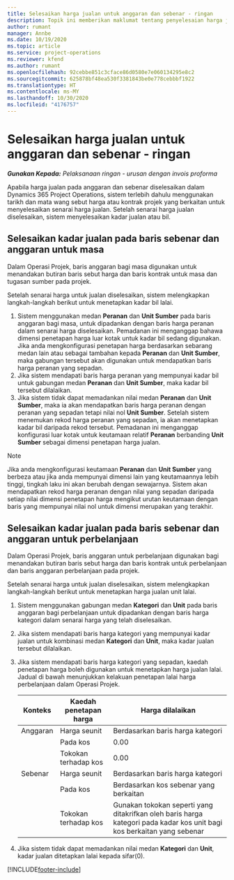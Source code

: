 ```yaml
---
title: Selesaikan harga jualan untuk anggaran dan sebenar - ringan
description: Topik ini memberikan maklumat tentang penyelesaian harga jualan pada anggaran dan sebenar.
author: rumant
manager: Annbe
ms.date: 10/19/2020
ms.topic: article
ms.service: project-operations
ms.reviewer: kfend
ms.author: rumant
ms.openlocfilehash: 92cebbe851c3cface86d0580e7e060134295e8c2
ms.sourcegitcommit: 625878bf48ea530f3381843be0e778cebbbf1922
ms.translationtype: HT
ms.contentlocale: ms-MY
ms.lasthandoff: 10/30/2020
ms.locfileid: "4176757"
---
```

# <a name="resolve-sales-prices-for-estimates-and-actuals---lite"></a>Selesaikan harga jualan untuk anggaran dan sebenar - ringan

_**Gunakan Kepada:** Pelaksanaan ringan - urusan dengan invois proforma_

Apabila harga jualan pada anggaran dan sebenar diselesaikan dalam Dynamics 365 Project Operations, sistem terlebih dahulu menggunakan tarikh dan mata wang sebut harga atau kontrak projek yang berkaitan untuk menyelesaikan senarai harga jualan. Setelah senarai harga jualan diselesaikan, sistem menyelesaikan kadar jualan atau bil.

## <a name="resolve-sales-rates-on-actual-and-estimate-lines-for-time"></a>Selesaikan kadar jualan pada baris sebenar dan anggaran untuk masa

Dalam Operasi Projek, baris anggaran bagi masa digunakan untuk menandakan butiran baris sebut harga dan baris kontrak untuk masa dan tugasan sumber pada projek.

Setelah senarai harga untuk jualan diselesaikan, sistem melengkapkan langkah-langkah berikut untuk menetapkan kadar bil lalai.

1. Sistem menggunakan medan **Peranan** dan **Unit Sumber** pada baris anggaran bagi masa, untuk dipadankan dengan baris harga peranan dalam senarai harga diselesaikan. Pemadanan ini menganggap bahawa dimensi penetapan harga luar kotak untuk kadar bil sedang digunakan. Jika anda mengkonfigurasi penetapan harga berdasarkan sebarang medan lain atau sebagai tambahan kepada **Peranan** dan **Unit Sumber**, maka gabungan tersebut akan digunakan untuk mendapatkan baris harga peranan yang sepadan.
2. Jika sistem mendapati baris harga peranan yang mempunyai kadar bil untuk gabungan medan **Peranan** dan **Unit Sumber**, maka kadar bil tersebut dilalaikan.
3. Jika sistem tidak dapat memadankan nilai medan **Peranan** dan **Unit Sumber**, maka ia akan mendapatkan baris harga peranan dengan peranan yang sepadan tetapi nilai nol **Unit Sumber**. Setelah sistem menemukan rekod harga peranan yang sepadan, ia akan menetapkan kadar bil daripada rekod tersebut. Pemadanan ini menganggap konfigurasi luar kotak untuk keutamaan relatif **Peranan** berbanding **Unit Sumber** sebagai dimensi penetapan harga jualan.

> [!NOTE]
> Jika anda mengkonfigurasi keutamaan **Peranan** dan **Unit Sumber** yang berbeza atau jika anda mempunyai dimensi lain yang keutamaannya lebih tinggi, tingkah laku ini akan berubah dengan sewajarnya. Sistem akan mendapatkan rekod harga peranan dengan nilai yang sepadan daripada setiap nilai dimensi penetapan harga mengikut urutan keutamaan dengan baris yang mempunyai nilai nol untuk dimensi merupakan yang terakhir.

## <a name="resolve-sales-rates-on-actual-and-estimate-lines-for-expense"></a>Selesaikan kadar jualan pada baris sebenar dan anggaran untuk perbelanjaan

Dalam Operasi Projek, baris anggaran untuk perbelanjaan digunakan bagi menandakan butiran baris sebut harga dan baris kontrak untuk perbelanjaan dan baris anggaran perbelanjaan pada projek.

Setelah senarai harga untuk jualan diselesaikan, sistem melengkapkan langkah-langkah berikut untuk menetapkan harga jualan unit lalai.

1. Sistem menggunakan gabungan medan **Kategori** dan **Unit** pada baris anggaran bagi perbelanjaan untuk dipadankan dengan baris harga kategori dalam senarai harga yang telah diselesaikan.
2. Jika sistem mendapati baris harga kategori yang mempunyai kadar jualan untuk kombinasi medan **Kategori** dan **Unit**, maka kadar jualan tersebut dilalaikan.
3. Jika sistem mendapati baris harga kategori yang sepadan, kaedah penetapan harga boleh digunakan untuk menetapkan harga jualan lalai. Jadual di bawah menunjukkan kelakuan penetapan lalai harga perbelanjaan dalam Operasi Projek.

    | Konteks | Kaedah penetapan harga | Harga dilalaikan |
    | --- | --- | --- |
    | Anggaran | Harga seunit | Berdasarkan baris harga kategori |
    | &nbsp; | Pada kos | 0.00 |
    | &nbsp; | Tokokan terhadap kos | 0.00 |
    | Sebenar | Harga seunit | Berdasarkan baris harga kategori |
    | &nbsp; | Pada kos | Berdasarkan kos sebenar yang berkaitan |
    | &nbsp; | Tokokan terhadap kos | Gunakan tokokan seperti yang ditakrifkan oleh baris harga kategori pada kadar kos unit bagi kos berkaitan yang sebenar |

4. Jika sistem tidak dapat memadankan nilai medan **Kategori** dan **Unit**, kadar jualan ditetapkan lalai kepada sifar(0).


[!INCLUDE[footer-include](../../includes/footer-banner.md)]
